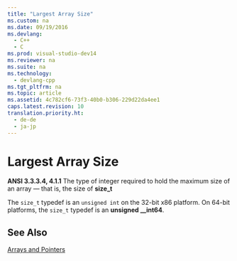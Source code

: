 ```yaml
---
title: "Largest Array Size"
ms.custom: na
ms.date: 09/19/2016
ms.devlang: 
  - C++
  - C
ms.prod: visual-studio-dev14
ms.reviewer: na
ms.suite: na
ms.technology: 
  - devlang-cpp
ms.tgt_pltfrm: na
ms.topic: article
ms.assetid: 4c782cf6-73f3-40b0-b306-229d22da4ee1
caps.latest.revision: 10
translation.priority.ht: 
  - de-de
  - ja-jp
---
```

# Largest Array Size
**ANSI 3.3.3.4, 4.1.1** The type of integer required to hold the maximum size of an array — that is, the size of **size_t**  
  
 The `size_t` typedef is an `unsigned int` on the 32-bit x86 platform. On 64-bit platforms, the `size_t` typedef is an **unsigned __int64**.  
  
## See Also  
 [Arrays and Pointers](../vs140/Arrays-and-Pointers.md)